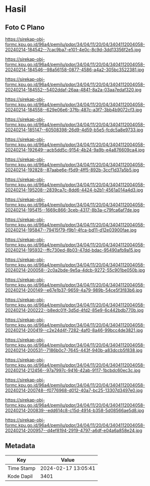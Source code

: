 # Hasil

## Foto C Plano

https://sirekap-obj-formc.kpu.go.id/96a4/pemilu/pdpr/34/04/11/20/04/3404112004058-20240214-184542--7cac9ba7-e101-4e0c-8c9d-3dd13356f2e5.jpg

https://sirekap-obj-formc.kpu.go.id/96a4/pemilu/pdpr/34/04/11/20/04/3404112004058-20240214-184546--98a56158-0877-4586-a4a2-305bc3522381.jpg

https://sirekap-obj-formc.kpu.go.id/96a4/pemilu/pdpr/34/04/11/20/04/3404112004058-20240214-184552--5402ddaf-26aa-4841-8a2a-03aa7edaf320.jpg

https://sirekap-obj-formc.kpu.go.id/96a4/pemilu/pdpr/34/04/11/20/04/3404112004058-20240214-184558--629e06e6-37fb-487c-a3f7-3bb4b9072cf3.jpg

https://sirekap-obj-formc.kpu.go.id/96a4/pemilu/pdpr/34/04/11/20/04/3404112004058-20240214-185147--60508398-26d9-4d59-b5e5-fcdc5a8e9733.jpg

https://sirekap-obj-formc.kpu.go.id/96a4/pemilu/pdpr/34/04/11/20/04/3404112004058-20240214-192649--acb5dd5c-9154-4b24-9a9b-e4a876609ca4.jpg

https://sirekap-obj-formc.kpu.go.id/96a4/pemilu/pdpr/34/04/11/20/04/3404112004058-20240214-192828--87aabe6e-f5d9-4ff5-892b-3ccf1d37a5b5.jpg

https://sirekap-obj-formc.kpu.go.id/96a4/pemilu/pdpr/34/04/11/20/04/3404112004058-20240214-195208--2839ca7c-8dd6-4424-b2b1-4561a014a4d3.jpg

https://sirekap-obj-formc.kpu.go.id/96a4/pemilu/pdpr/34/04/11/20/04/3404112004058-20240214-195415--1669c866-3ceb-4317-8b3a-c79fca6af7de.jpg

https://sirekap-obj-formc.kpu.go.id/96a4/pemilu/pdpr/34/04/11/20/04/3404112004058-20240214-195847--79415f79-f9b1-4fca-bd11-d12e03900fae.jpg

https://sirekap-obj-formc.kpu.go.id/96a4/pemilu/pdpr/34/04/11/20/04/3404112004058-20240214-195932--ffc730ed-8b03-47dd-bdac-95490afb9a15.jpg

https://sirekap-obj-formc.kpu.go.id/96a4/pemilu/pdpr/34/04/11/20/04/3404112004058-20240214-200058--2c0a2bde-9e5a-4dcb-9272-55c901be050b.jpg

https://sirekap-obj-formc.kpu.go.id/96a4/pemilu/pdpr/34/04/11/20/04/3404112004058-20240214-200149--e67e1b37-9659-4a79-989b-54ce5f3f83b6.jpg

https://sirekap-obj-formc.kpu.go.id/96a4/pemilu/pdpr/34/04/11/20/04/3404112004058-20240214-200222--b8edc01f-3d5d-4fd2-85e9-6c442bdb770b.jpg

https://sirekap-obj-formc.kpu.go.id/96a4/pemilu/pdpr/34/04/11/20/04/3404112004058-20240214-200419--c2e24d4f-7282-4af0-8a46-99bcc4de3821.jpg

https://sirekap-obj-formc.kpu.go.id/96a4/pemilu/pdpr/34/04/11/20/04/3404112004058-20240214-200531--7186b0c7-7645-443f-940b-a83dccb5f838.jpg

https://sirekap-obj-formc.kpu.go.id/96a4/pemilu/pdpr/34/04/11/20/04/3404112004058-20240214-212456--97a7997c-9416-42ab-9117-1bcbdc60ec3c.jpg

https://sirekap-obj-formc.kpu.go.id/96a4/pemilu/pdpr/34/04/11/20/04/3404112004058-20240214-200748--f0776968-d012-40a7-bc25-13307d3497e0.jpg

https://sirekap-obj-formc.kpu.go.id/96a4/pemilu/pdpr/34/04/11/20/04/3404112004058-20240214-200839--edd614c8-c15d-4914-b358-5d08566ae5d8.jpg

https://sirekap-obj-formc.kpu.go.id/96a4/pemilu/pdpr/34/04/11/20/04/3404112004058-20240214-200957--d4ef8194-2919-4797-a6df-e04a6a858e24.jpg


## Metadata

| Key        | Value               |
| ---------- | ------------------- |
| Time Stamp | 2024-02-17 13:05:41 |
| Kode Dapil | 3401                |



